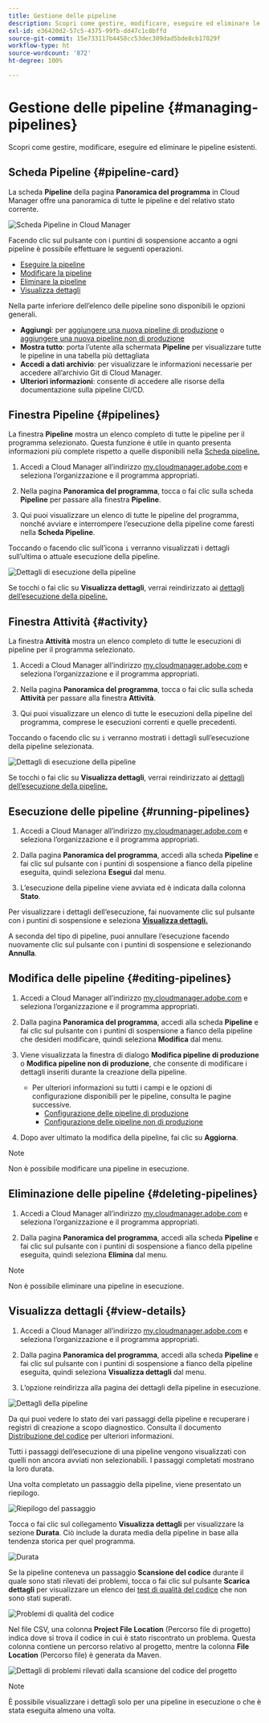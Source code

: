 ```yaml
---
title: Gestione delle pipeline
description: Scopri come gestire, modificare, eseguire ed eliminare le pipeline esistenti.
exl-id: e36420d2-57c5-4375-99fb-dd47c1c8bffd
source-git-commit: 15e733117b4458cc53dec309dad5bde8cb17029f
workflow-type: ht
source-wordcount: '872'
ht-degree: 100%

---
```



# Gestione delle pipeline {#managing-pipelines}

Scopri come gestire, modificare, eseguire ed eliminare le pipeline esistenti.

## Scheda Pipeline {#pipeline-card}

La scheda **Pipeline** della pagina **Panoramica del programma** in Cloud Manager offre una panoramica di tutte le pipeline e del relativo stato corrente.

![Scheda Pipeline in Cloud Manager](/help/assets/configure-pipelines/pipelines-card.png)

Facendo clic sul pulsante con i puntini di sospensione accanto a ogni pipeline è possibile effettuare le seguenti operazioni.

* [Eseguire la pipeline](#running-pipelines)
* [Modificare la pipeline](#editing-pipelines)
* [Eliminare la pipeline](#deleting-pipelines)
* [Visualizza dettagli](#view-details)

Nella parte inferiore dell’elenco delle pipeline sono disponibili le opzioni generali.

* **Aggiungi**: per [aggiungere una nuova pipeline di produzione](/help/using/production-pipelines.md) o [aggiungere una nuova pipeline non di produzione](/help/using/non-production-pipelines.md)
* **Mostra tutto**: porta l’utente alla schermata **Pipeline** per visualizzare tutte le pipeline in una tabella più dettagliata
* **Accedi a dati archivio**: per visualizzare le informazioni necessarie per accedere all’archivio Git di Cloud Manager.
* **Ulteriori informazioni**: consente di accedere alle risorse della documentazione sulla pipeline CI/CD.

## Finestra Pipeline {#pipelines}

La finestra **Pipeline** mostra un elenco completo di tutte le pipeline per il programma selezionato. Questa funzione è utile in quanto presenta informazioni più complete rispetto a quelle disponibili nella [Scheda pipeline.](#pipeline-card)

1. Accedi a Cloud Manager all’indirizzo [my.cloudmanager.adobe.com](https://my.cloudmanager.adobe.com/) e seleziona l’organizzazione e il programma appropriati.

1. Nella pagina **Panoramica del programma**, tocca o fai clic sulla scheda **Pipeline** per passare alla finestra **Pipeline**.

1. Qui puoi visualizzare un elenco di tutte le pipeline del programma, nonché avviare e interrompere l’esecuzione della pipeline come faresti nella **Scheda Pipeline**.

Toccando o facendo clic sull’icona `i` verranno visualizzati i dettagli sull’ultima o attuale esecuzione della pipeline.

![Dettagli di esecuzione della pipeline](/help/assets/configure-pipelines/pipeline-status.png)

Se tocchi o fai clic su **Visualizza dettagli**, verrai reindirizzato ai [dettagli dell’esecuzione della pipeline.](#view-details)

## Finestra Attività {#activity}

La finestra **Attività** mostra un elenco completo di tutte le esecuzioni di pipeline per il programma selezionato.

1. Accedi a Cloud Manager all’indirizzo [my.cloudmanager.adobe.com](https://my.cloudmanager.adobe.com/) e seleziona l’organizzazione e il programma appropriati.

1. Nella pagina **Panoramica del programma**, tocca o fai clic sulla scheda **Attività** per passare alla finestra **Attività**.

1. Qui puoi visualizzare un elenco di tutte le esecuzioni della pipeline del programma, comprese le esecuzioni correnti e quelle precedenti.

Toccando o facendo clic su `i` verranno mostrati i dettagli sull’esecuzione della pipeline selezionata.

![Dettagli di esecuzione della pipeline](/help/assets/configure-pipelines/pipeline-activity.png)

Se tocchi o fai clic su **Visualizza dettagli**, verrai reindirizzato ai [dettagli dell’esecuzione della pipeline.](#view-details)

## Esecuzione delle pipeline {#running-pipelines}

1. Accedi a Cloud Manager all’indirizzo [my.cloudmanager.adobe.com](https://my.cloudmanager.adobe.com/) e seleziona l’organizzazione e il programma appropriati.

1. Dalla pagina **Panoramica del programma**, accedi alla scheda **Pipeline** e fai clic sul pulsante con i puntini di sospensione a fianco della pipeline eseguita, quindi seleziona **Esegui** dal menu.

1. L’esecuzione della pipeline viene avviata ed è indicata dalla colonna **Stato**.

Per visualizzare i dettagli dell’esecuzione, fai nuovamente clic sul pulsante con i puntini di sospensione e seleziona **[Visualizza dettagli.](#view-details)**

A seconda del tipo di pipeline, puoi annullare l’esecuzione facendo nuovamente clic sul pulsante con i puntini di sospensione e selezionando **Annulla**.

## Modifica delle pipeline {#editing-pipelines}

1. Accedi a Cloud Manager all’indirizzo [my.cloudmanager.adobe.com](https://my.cloudmanager.adobe.com/) e seleziona l’organizzazione e il programma appropriati.

1. Dalla pagina **Panoramica del programma**, accedi alla scheda **Pipeline** e fai clic sul pulsante con i puntini di sospensione a fianco della pipeline che desideri modificare, quindi seleziona **Modifica** dal menu.

1. Viene visualizzata la finestra di dialogo **Modifica pipeline di produzione** o **Modifica pipeline non di produzione**, che consente di modificare i dettagli inseriti durante la creazione della pipeline.

   * Per ulteriori informazioni su tutti i campi e le opzioni di configurazione disponibili per le pipeline, consulta le pagine successive.
      * [Configurazione delle pipeline di produzione](/help/using/production-pipelines.md)
      * [Configurazione delle pipeline non di produzione](/help/using/non-production-pipelines.md)

1. Dopo aver ultimato la modifica della pipeline, fai clic su **Aggiorna**.

>[!NOTE]
>
>Non è possibile modificare una pipeline in esecuzione.

## Eliminazione delle pipeline {#deleting-pipelines}

1. Accedi a Cloud Manager all’indirizzo [my.cloudmanager.adobe.com](https://my.cloudmanager.adobe.com/) e seleziona l’organizzazione e il programma appropriati.

1. Dalla pagina **Panoramica del programma**, accedi alla scheda **Pipeline** e fai clic sul pulsante con i puntini di sospensione a fianco della pipeline eseguita, quindi seleziona **Elimina** dal menu.

>[!NOTE]
>
>Non è possibile eliminare una pipeline in esecuzione.

## Visualizza dettagli {#view-details}

1. Accedi a Cloud Manager all’indirizzo [my.cloudmanager.adobe.com](https://my.cloudmanager.adobe.com/) e seleziona l’organizzazione e il programma appropriati.

1. Dalla pagina **Panoramica del programma**, accedi alla scheda **Pipeline** e fai clic sul pulsante con i puntini di sospensione a fianco della pipeline eseguita, quindi seleziona **Visualizza dettagli** dal menu.

1. L’opzione reindirizza alla pagina dei dettagli della pipeline in esecuzione.

![Dettagli della pipeline](/help/assets/configure-pipelines/pipeline-running-details.png)

Da qui puoi vedere lo stato dei vari passaggi della pipeline e recuperare i registri di creazione a scopo diagnostico. Consulta il documento [Distribuzione del codice](/help/using/code-deployment.md) per ulteriori informazioni.

Tutti i passaggi dell’esecuzione di una pipeline vengono visualizzati con quelli non ancora avviati non selezionabili. I passaggi completati mostrano la loro durata.

Una volta completato un passaggio della pipeline, viene presentato un riepilogo.

![Riepilogo del passaggio](/help/assets/configure-pipelines/pipeline-step.png)

Tocca o fai clic sul collegamento **Visualizza dettagli** per visualizzare la sezione **Durata**. Ciò include la durata media della pipeline in base alla tendenza storica per quel programma.

![Durata](/help/assets/configure-pipelines/duration.png)

Se la pipeline conteneva un passaggio **Scansione del codice** durante il quale sono stati rilevati dei problemi, tocca o fai clic sul pulsante **Scarica dettagli** per visualizzare un elenco dei [test di qualità del codice](/help/using/code-quality-testing.md) che non sono stati superati.

![Problemi di qualità del codice](assets/managing-pipelines-code-quality-issues.png)

Nel file CSV, una colonna **Project File Location** (Percorso file di progetto) indica dove si trova il codice in cui è stato riscontrato un problema. Questa colonna contiene un percorso relativo al progetto, mentre la colonna **File Location** (Percorso file) è generata da Maven.

![Dettagli di problemi rilevati dalla scansione del codice del progetto](assets/managing-pipelines-code-quality-details.png)


>[!NOTE]
>
>È possibile visualizzare i dettagli solo per una pipeline in esecuzione o che è stata eseguita almeno una volta.
